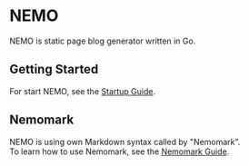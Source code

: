# NEMO
NEMO is static page blog generator written in Go.

## Getting Started
For start NEMO, see the [Startup Guide](docs/STARTMEUP.md).

## Nemomark
NEMO is using own Markdown syntax called by "Nemomark". <br />
To learn how to use Nemomark, see the [Nemomark Guide](docs/MARKGUIDE.md).